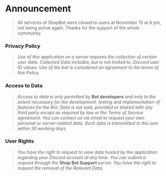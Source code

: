 # __**Announcement**__

> All services of ShopBot  were closed to users at November 15 at 6 pm, not being active again. Thanks for the support of the whole community.

### __**Privacy Policy**__

> *Use of this application on a server requires the collection of certain user data. Collected Data includes, but is not limited to, Discord user ID values. Use of the bot is considered an agreement to the terms of this Policy.*

### __**Access to Data**__

> *Access to data is only permitted by* **Bot developers** *and only to the extent necessary for the development, testing and implementation of features for the Bot. Data is not sold, provided or shared with any third party except as required by law or the Terms of Service agreement. You can contact us via email to request your own personal or server-related data. Such data is transmitted to the user within 30 working days.*

### __**User Rights**__

> *You have the right to request to view data hosted by the application regarding your Discord account at any time. You can submit a request through the* **Shop Bot Support** *server. You have the right to request the removal of the Relevant Data.*


